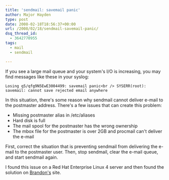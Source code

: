 ```yaml
---
title: 'sendmail: savemail panic'
author: Major Hayden
type: post
date: 2008-02-18T18:56:37+00:00
url: /2008/02/18/sendmail-savemail-panic/
dsq_thread_id:
  - 3642770955
tags:
  - mail
  - sendmail

---
```

If you see a large mail queue and your system's I/O is increasing, you may find messages like these in your syslog:

`Losing q5/qfg9N5EwE3004499: savemail panic<br />
SYSERR(root): savemail: cannot save rejected email anywhere`

In this situation, there's some reason why sendmail cannot deliver e-mail to the postmaster address. There's a few issues that can create this problem:

  * Missing postmaster alias in /etc/aliases
  * Hard disk is full
  * The mail spool for the postmaster has the wrong ownership
  * The mbox file for the postmaster is over 2GB and procmail can't deliver the e-mail

First, correct the situation that is preventing sendmail from delivering the e-mail to the postmaster user. Then, stop sendmail, clear the e-mail queue, and start sendmail again.

I found this issue on a Red Hat Enterprise Linux 4 server and then found the solution on [Brandon's][1] site.

 [1]: http://www.brandonhutchinson.com/savemail_panic_in_Sendmail.html
